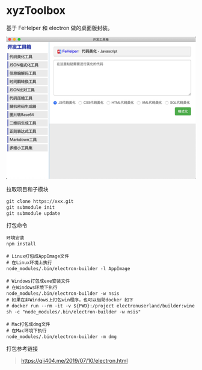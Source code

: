 # xyzToolbox

基于 FeHelper 和 electron 做的桌面版封装。

![](docs/Jietu20200405-015432.jpg)


拉取项目和子模块

```
git clone https://xxx.git
git submodule init
git submodule update
```


打包命令

```
环境安装
npm install

# Linux打包成AppImage文件
# 在Linux环境上执行
node_modules/.bin/electron-builder -l AppImage

# Windows打包成exe安装文件
# 在Windows环境下执行
node_modules/.bin/electron-builder -w nsis
# 如果在非Windows上打包win程序，也可以借助docker 如下
# docker run --rm -it -v ${PWD}:/project electronuserland/builder:wine sh -c "node_modules/.bin/electron-builder -w nsis"

# Mac打包成dmg文件
# 在Mac环境下执行
node_modules/.bin/electron-builder -m dmg
```

打包参考链接

> https://qii404.me/2019/07/10/electron.html